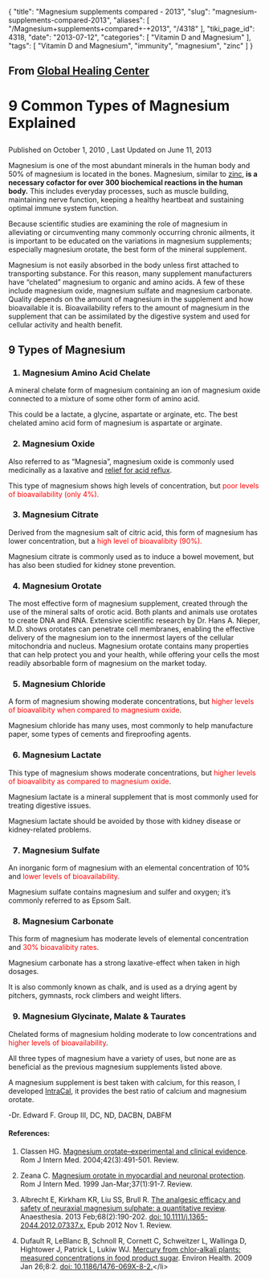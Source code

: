 {
    "title": "Magnesium supplements compared - 2013",
    "slug": "magnesium-supplements-compared-2013",
    "aliases": [
        "/Magnesium+supplements+compared+-+2013",
        "/4318"
    ],
    "tiki_page_id": 4318,
    "date": "2013-07-12",
    "categories": [
        "Vitamin D and Magnesium"
    ],
    "tags": [
        "Vitamin D and Magnesium",
        "immunity",
        "magnesium",
        "zinc"
    ]
}


<h2 class="showhide_heading" id="From_Global_Healing_Center">

From <a class="wiki external" href="http://www.globalhealingcenter.com/natural-health/types-of-magnesium/" rel="external nofollow" target="_blank">Global Healing Center</a></h2>

<h1 class="entry-title">

9 Common Types of Magnesium Explained</h1>

<div class="entry-meta">

Published on October 1, 2010 , Last Updated on June 11, 2013</div>

<p>

</p>

<p>

Magnesium is one of the most abundant minerals in the human body and 50% of magnesium is located in the bones. Magnesium, similar to <a href="http://www.globalhealingcenter.com/natural-health/types-of-zinc/">zinc</a>,<strong> is a necessary cofactor for over 300 biochemical reactions in the human body.</strong> This includes everyday processes, such as muscle building, maintaining nerve function, keeping a healthy heartbeat and sustaining optimal immune system function.</p>

<p>

Because scientific studies are examining the role of magnesium in alleviating or circumventing many commonly occurring chronic ailments, it is important to be educated on the variations in magnesium supplements; especially magnesium orotate, the best form of the mineral supplement.</p>

<p>

Magnesium is not easily absorbed in the body unless first attached to transporting substance. For this reason, many supplement manufacturers have “chelated” magnesium to organic and amino acids. A few of these include magnesium oxide, magnesium sulfate and magnesium carbonate. Quality depends on the amount of magnesium in the supplement and how bioavailable it is. Bioavailability refers to the amount of magnesium in the supplement that can be assimilated by the digestive system and used for cellular activity and health benefit.</p>

<h2>

9 Types of Magnesium</h2>

<h3>

1. Magnesium Amino Acid Chelate</h3>

<p>

A mineral chelate form of magnesium containing an ion of magnesium oxide connected to a mixture of some other form of amino acid.<br />

This could be a lactate, a glycine, aspartate or arginate, etc. The best chelated amino acid form of magnesium is aspartate or arginate.</p>

<h3>

2. Magnesium Oxide</h3>

<p>

Also referred to as “Magnesia”, magnesium oxide is commonly used medicinally as a laxative and <a href="http://www.globalhealingcenter.com/natural-health/home-remedies-for-acid-reflux/">relief for acid reflux</a>.<br />

This type of magnesium shows high levels of concentration, but <span style="color:#ff0000;">poor levels of bioavailability (only 4%).</span></p>

<h3>

3. Magnesium Citrate</h3>

<p>

Derived from the magnesium salt of citric acid, this form of magnesium has lower concentration, but a<span style="color:#ff0000;"> high level of bioavalibity (90%).</span><br />

Magnesium citrate is commonly used as to induce a bowel movement, but has also been studied for kidney stone prevention.</p>

<h3>

4. Magnesium Orotate</h3>

<p>

The most effective form of magnesium supplement, created through the use of the mineral salts of orotic acid. Both plants and animals use orotates to create DNA and RNA. Extensive scientific research by Dr. Hans A. Nieper, M.D. shows orotates can penetrate cell membranes, enabling the effective delivery of the magnesium ion to the innermost layers of the cellular mitochondria and nucleus. Magnesium orotate contains many properties that can help protect you and your health, while offering your cells the most readily absorbable form of magnesium on the market today.</p>

<h3>

5. Magnesium Chloride</h3>

<p>

A form of magnesium showing moderate concentrations, but <span style="color:#ff0000;">higher levels of bioavalibity when compared to magnesium oxide</span>.<br />

Magnesium chloride has many uses, most commonly to help manufacture paper, some types of cements and fireproofing agents.</p>

<h3>

6. Magnesium Lactate</h3>

<p>

This type of magnesium shows moderate concentrations, but<span style="color:#ff0000;"> higher levels of bioavalibity as compared to magnesium oxide</span>.<br />

Magnesium lactate is a mineral supplement that is most commonly used for treating digestive issues.<br />

Magnesium lactate should be avoided by those with kidney disease or kidney-related problems.</p>

<h3>

7. Magnesium Sulfate</h3>

<p>

An inorganic form of magnesium with an elemental concentration of 10% and <span style="color:#ff0000;">lower levels of bioavailability.</span><br />

Magnesium sulfate contains magnesium and sulfer and oxygen; it’s commonly referred to as Epsom Salt.</p>

<h3>

8. Magnesium Carbonate</h3>

<p>

This form of magnesium has moderate levels of elemental concentration and<span style="color:#ff0000;"> 30% bioavalibity rates</span>.<br />

Magnesium carbonate has a strong laxative-effect when taken in high dosages.<br />

It is also commonly known as chalk, and is used as a drying agent by pitchers, gymnasts, rock climbers and weight lifters.</p>

<h3>

9. Magnesium Glycinate, Malate &amp; Taurates</h3>

<p>

Chelated forms of magnesium holding moderate to low concentrations and<span style="color:#ff0000;"> higher levels of bioavailability</span>.<br />

All three types of magnesium have a variety of uses, but none are as beneficial as the previous magnesium supplements listed above.</p>

<p>

A magnesium supplement is best taken with calcium, for this reason, I developed <a href="http://www.globalhealingcenter.com/supplements/intracal.html">IntraCal</a>, it provides the best ratio of calcium and magnesium orotate.</p>

<p>

-Dr. Edward F. Group III, DC, ND, DACBN, DABFM</p>

<h4>

References:</h4>

<ol><li>

Classen HG. <a href="http://www.ncbi.nlm.nih.gov/pubmed?cmd=historysearch&amp;querykey=16" target="_blank">Magnesium orotate–experimental and clinical evidence</a>. Rom J Intern Med. 2004;42(3):491-501. Review.</li>

<li>

Zeana C. <a href="http://www.ncbi.nlm.nih.gov/pubmed?cmd=historysearch&amp;querykey=13" target="_blank">Magnesium orotate in myocardial and neuronal protection</a>. Rom J Intern Med. 1999 Jan-Mar;37(1):91-7. Review.</li>

<li>

Albrecht E, Kirkham KR, Liu SS, Brull R. <a href="http://www.ncbi.nlm.nih.gov/pubmed?cmd=historysearch&amp;querykey=18" target="_blank">The analgesic efficacy and safety of neuraxial magnesium sulphate: a quantitative review</a>. Anaesthesia. 2013 Feb;68(2):190-202. [doi: 10.1111/j.1365-2044.2012.07337.x.](https://doi.org/10.1111/j.1365-2044.2012.07337.x.) Epub 2012 Nov 1. Review.</li>

<li>

Dufault R, LeBlanc B, Schnoll R, Cornett C, Schweitzer L, Wallinga D, Hightower J, Patrick L, Lukiw WJ. <a href="http://www.ncbi.nlm.nih.gov/pubmed?cmd=historysearch&amp;querykey=4" target="_blank">Mercury from chlor-alkali plants: measured concentrations in food product sugar</a>. Environ Health. 2009 Jan 26;8:2. [doi: 10.1186/1476-069X-8-2.](https://doi.org/10.1186/1476-069X-8-2.)</li>

</ol>